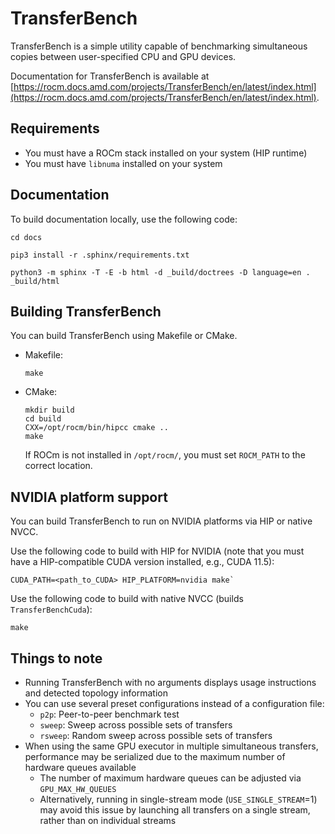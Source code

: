 # TransferBench

TransferBench is a simple utility capable of benchmarking simultaneous copies between user-specified
CPU and GPU devices.

Documentation for TransferBench is available at
[https://rocm.docs.amd.com/projects/TransferBench/en/latest/index.html](https://rocm.docs.amd.com/projects/TransferBench/en/latest/index.html).

## Requirements

* You must have a ROCm stack installed on your system (HIP runtime)
* You must have `libnuma` installed on your system

## Documentation

To build documentation locally, use the following code:

```shell
cd docs

pip3 install -r .sphinx/requirements.txt

python3 -m sphinx -T -E -b html -d _build/doctrees -D language=en . _build/html
```

## Building TransferBench

You can build TransferBench using Makefile or CMake.

* Makefile:

  ```shell
  make
  ```

* CMake:

  ```shell
  mkdir build
  cd build
  CXX=/opt/rocm/bin/hipcc cmake ..
  make
  ```

  If ROCm is not installed in `/opt/rocm/`, you must set `ROCM_PATH` to the correct location.

## NVIDIA platform support

You can build TransferBench to run on NVIDIA platforms via HIP or native NVCC.

Use the following code to build with HIP for NVIDIA (note that you must have a HIP-compatible CUDA
version installed, e.g., CUDA 11.5):

```shell
CUDA_PATH=<path_to_CUDA> HIP_PLATFORM=nvidia make`
```

Use the following code to build with native NVCC (builds `TransferBenchCuda`):

```shell
make
```

## Things to note

* Running TransferBench with no arguments displays usage instructions and detected topology
  information
* You can use several preset configurations instead of a configuration file:
  * `p2p`: Peer-to-peer benchmark test
  * `sweep`: Sweep across possible sets of transfers
  * `rsweep`: Random sweep across possible sets of transfers
* When using the same GPU executor in multiple simultaneous transfers, performance may be
  serialized due to the maximum number of hardware queues available
  * The number of maximum hardware queues can be adjusted via `GPU_MAX_HW_QUEUES`
  * Alternatively, running in single-stream mode (`USE_SINGLE_STREAM`=1) may avoid this issue
    by launching all transfers on a single stream, rather than on individual streams
